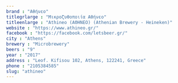 ```yaml
---
brand : "Αθήνεο"
titlegrlarge : "Μικροζυθοποιία Αθήνεο"
titleenlarge : "Athineo (ΑΘΗΝΕΟ) (Athenian Brewery - Heineken)"
website : "https://www.athineo.gr/"
facebook : "https://facebook.com/letsbeer.gr/"
city : "Athens"
brewery : "Microbrewery"
beers : "9"
year : "2017"
address : "Leof. Kifisou 102, Athens, 122241, Greece"
phone : "2105384585"
slug: "athineo"
---
```

